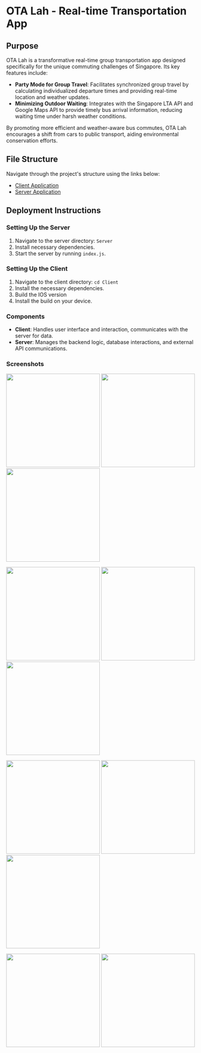 # OTA Lah - Real-time Transportation App

## Purpose

OTA Lah is a transformative real-time group transportation app designed specifically for the unique commuting challenges of Singapore. Its key features include:

- **Party Mode for Group Travel**: Facilitates synchronized group travel by calculating individualized departure times and providing real-time location and weather updates.
- **Minimizing Outdoor Waiting**: Integrates with the Singapore LTA API and Google Maps API to provide timely bus arrival information, reducing waiting time under harsh weather conditions.

By promoting more efficient and weather-aware bus commutes, OTA Lah encourages a shift from cars to public transport, aiding environmental conservation efforts.

## File Structure

Navigate through the project's structure using the links below:

- [Client Application](./Client)
- [Server Application](./Server)

## Deployment Instructions

### Setting Up the Server

1. Navigate to the server directory: `Server`
2. Install necessary dependencies.
3. Start the server by running `index.js`.

### Setting Up the Client

1. Navigate to the client directory: `cd Client`
2. Install the necessary dependencies.
3. Build the IOS version
4. Install the build on your device.

### Components

- **Client**: Handles user interface and interaction, communicates with the server for data.
- **Server**: Manages the backend logic, database interactions, and external API communications.

### Screenshots

<p float="left">
    <img src='Screenshots/Autocomplete.png' width='250'>
    <img src='Screenshots/Destination.png' width='250'>
    <img src='Screenshots/Arrival-Time.png' width='250'>
</p>
<p float="left">
    <img src='Screenshots/Departure-Time.png' width='250'>
    <img src='Screenshots/Solo-Directions.png' width='250'>
    <img src='Screenshots/Party-QR.png' width='250'>
</p>
<p float="left">
    <img src='Screenshots/Party-UI.png' width='250'>
    <img src='Screenshots/Party-Directions.png' width='250'>
    <img src='Screenshots/Join-Party.png' width='250'>
</p>
<p float="left">
    <img src='Screenshots/Party-History.png' width='250'>
    <img src='Screenshots/Settings.png' width='250'>
</p>
